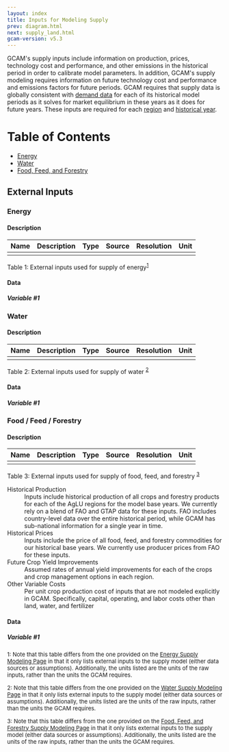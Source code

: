 ```yaml
---
layout: index
title: Inputs for Modeling Supply
prev: diagram.html
next: supply_land.html
gcam-version: v5.3 
---
```


GCAM's supply inputs include information on production, prices, technology cost and performance, and other emissions in the historical period in order to calibrate model parameters. In addition, GCAM's supply modeling requires information on future technology cost and performance and emissions factors for future periods. GCAM requires that supply data is globally consistent with [demand data](inputs_demand.html) for each of its historical model periods as it solves for market equilibrium in these years as it does for future years. These inputs are required for each [region](common_assumptions.html#regional-resolution) and [historical year](common_assumptions.html#historical-years).

# Table of Contents

- [Energy](#energy)
- [Water](#water)
- [Food, Feed, and Forestry](#food--feed--forestry)

## External Inputs

### Energy

#### Description

| Name | Description | Type | Source | Resolution | Unit |
| :--- | :--- | :--- | :--- | :--- | :--- |
|  |  | |  |  |

Table 1: External inputs used for supply of energy<sup>[1](#table_footnote1)</sup>

#### Data

##### Variable #1
<Insert links to the input files on Github>

### Water

#### Description

| Name | Description | Type | Source | Resolution | Unit |
| :--- | :--- | :--- | :--- | :--- | :--- |
|  |  | |  |  |

Table 2: External inputs used for supply of water <sup>[2](#table_footnote2)</sup>

#### Data

##### Variable #1
<Insert links to the input files on Github>

### Food / Feed / Forestry

#### Description

| Name | Description | Type | Source | Resolution | Unit |
| :--- | :--- | :--- | :--- | :--- | :--- |
|  |  | |  |  |

Table 3: External inputs used for supply of food, feed, and forestry <sup>[3](#table_footnote3)</sup>

<dt>Historical Production</dt> <dd>Inputs include historical production of all crops and forestry products for each of the AgLU regions for the model base years. We currently rely on a blend of FAO and GTAP data for these inputs. FAO includes country-level data over the entire historical period, while GCAM has sub-national information for a single year in time.</dd>

<dt>Historical Prices</dt> <dd>Inputs include the price of all food, feed, and forestry commodities for our historical base years. We currently use producer prices from FAO for these inputs.</dd>

<dt>Future Crop Yield Improvements</dt> <dd>Assumed rates of annual yield improvements for each of the crops and crop management options in each region.</dd>

<dt>Other Variable Costs</dt> <dd>Per unit crop production cost of inputs that are not modeled explicitly in GCAM. Specifically, capital, operating, and labor costs other than land, water, and fertilizer</dd>


#### Data

##### Variable #1
<Insert links to the input files on Github>

<font size="-1"><a name="table_footnote1">1</a>: Note that this table differs from the one provided on the <a href="supply_energy.html#inputstothemodel">Energy Supply Modeling Page</a> in that it only lists external inputs to the supply model (either data sources or assumptions). Additionally, the units listed are the units of the raw inputs, rather than the units the GCAM requires.<br/>    

<a name="table_footnote2">2</a>: Note that this table differs from the one provided on the <a href="supply_water.html#inputstothemodel">Water Supply Modeling Page</a> in that it only lists external inputs to the supply model (either data sources or assumptions). Additionally, the units listed are the units of the raw inputs, rather than the units the GCAM requires.<br/>  

<a name="table_footnote3">3</a>: Note that this table differs from the one provided on the <a href="supply_land.html#inputstothemodel">Food, Feed, and Forestry Supply Modeling Page</a> in that it only lists external inputs to the supply model (either data sources or assumptions). Additionally, the units listed are the units of the raw inputs, rather than the units the GCAM requires.</font>  
